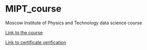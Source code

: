 # MIPT_course
Moscow Institute of Physics and Technology data science course

[Link to the course](https://www.coursera.org/learn/mathematics-and-python/home/welcome)

[Link to certificate verification](https://www.coursera.org/verify/EXHQSGVUZPZ6)
